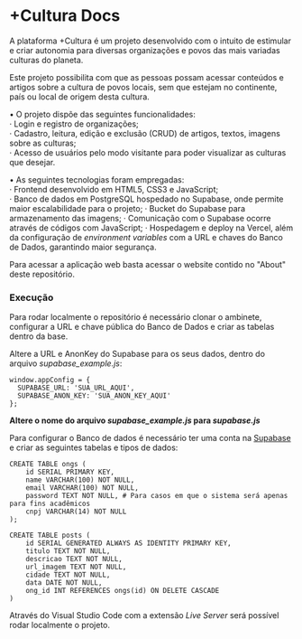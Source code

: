 # +Cultura Docs

A plataforma +Cultura é um projeto desenvolvido com o intuito de estimular e criar autonomia para diversas organizações e povos das mais variadas culturas do planeta.

Este projeto possibilita com que as pessoas possam acessar conteúdos e artigos sobre a cultura de povos locais, sem que estejam no continente, país ou local de origem desta cultura.

• O projeto dispõe das seguintes funcionalidades:  
· Login e registro de organizações;  
· Cadastro, leitura, edição e exclusão (CRUD) de artigos, textos, imagens sobre as culturas;  
· Acesso de usuários pelo modo visitante para poder visualizar as culturas que desejar.  

• As seguintes tecnologias foram empregadas:  
· Frontend desenvolvido em HTML5, CSS3 e JavaScript;  
· Banco de dados em PostgreSQL hospedado no Supabase, onde permite maior escalabilidade para o projeto;
· Bucket do Supabase para armazenamento das imagens;
· Comunicação com o Supabase ocorre através de códigos com JavaScript;
· Hospedagem e deploy na Vercel, além da configuração de _environment variables_ com a URL e chaves do Banco de Dados, garantindo maior segurança.

Para acessar a aplicação web basta acessar o website contido no "About" deste repositório.

### Execução

Para rodar localmente o repositório é necessário clonar o ambinete, configurar a URL e chave pública do Banco de Dados e criar as tabelas dentro da base.

Altere a URL e AnonKey do Supabase para os seus dados, dentro do arquivo _supabase_example.js_:
```
window.appConfig = { 
  SUPABASE_URL: 'SUA_URL_AQUI',
  SUPABASE_ANON_KEY: 'SUA_ANON_KEY_AQUI'
};
```
**Altere o nome do arquivo _supabase_example.js_ para _supabase.js_**

Para configurar o Banco de dados é necessário ter uma conta na [Supabase](https://supabase.com/) e criar as seguintes tabelas e tipos de dados:
```
CREATE TABLE ongs (
    id SERIAL PRIMARY KEY,
    name VARCHAR(100) NOT NULL,
    email VARCHAR(100) NOT NULL,
    password TEXT NOT NULL, # Para casos em que o sistema será apenas para fins acadêmicos
    cnpj VARCHAR(14) NOT NULL
);
```
```
CREATE TABLE posts (
    id SERIAL GENERATED ALWAYS AS IDENTITY PRIMARY KEY,
    titulo TEXT NOT NULL,
    descricao TEXT NOT NULL,
    url_imagem TEXT NOT NULL,
    cidade TEXT NOT NULL,
    data DATE NOT NULL,
    ong_id INT REFERENCES ongs(id) ON DELETE CASCADE
)
```

Através do Visual Studio Code com a extensão _Live Server_ será possível rodar localmente o projeto.